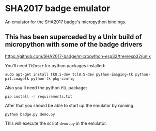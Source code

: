 # SHA2017 badge emulator

An emulator for the SHA2017 badge's micropython bindings.

## This has been superceded by a Unix build of micropython with some of the badge drivers

https://github.com/SHA2017-badge/micropython-esp32/tree/esp32/unix

You'll need `TkInter` for python packages installed:

    sudo apt-get install tk8.5-dev tcl8.5-dev python-imaging-tk python-pil.imagetk python-tk pkg-config

Also you'll need the python `PIL` package:

    pip install -r requirements.txt

After that you should be able to start up the emulator by running:

    python badge.py demo.py

This will execute the script `demo.py` in the emulator.

